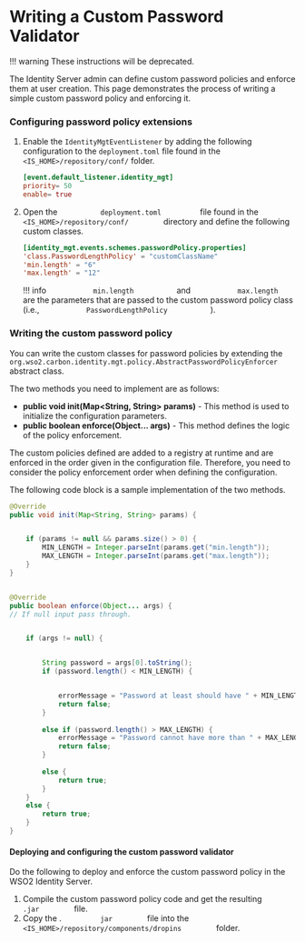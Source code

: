 # Writing a Custom Password Validator

!!! warning
    These instructions will be deprecated.

The Identity Server admin can define custom password policies and
enforce them at user creation. This page demonstrates the process of
writing a simple custom password policy and enforcing it.

### Configuring password policy extensions

1.  Enable the `IdentityMgtEventListener` by adding the following configuration to the `deployment.toml` file found in the `<IS_HOME>/repository/conf/` folder. 

    ``` toml
    [event.default_listener.identity_mgt]
    priority= 50
    enable= true
    ```

2.  Open the `           deployment.toml          ` file found
    in the `           <IS_HOME>/repository/conf/         `
    directory and define the following custom classes.

    ``` toml
    [identity_mgt.events.schemes.passwordPolicy.properties]
    'class.PasswordLengthPolicy' = "customClassName"
    'min.length' = "6"
    'max.length' = "12"
    ```

    !!! info
        `            min.length           ` and
        `            max.length           ` are the parameters that are
        passed to the custom password policy class (i.e.,
        `            PasswordLengthPolicy           ` ).

### Writing the custom password policy

You can write the custom classes for password policies by extending the
`                   org.wso2.carbon.identity.mgt.policy.AbstractPasswordPolicyEnforcer                 `
abstract class.

The two methods you need to implement are as follows:
<ul>
    <li><b>public void init(Map&lt;String, String&gt; params)­</b> - This method is
    used to initialize the configuration parameters.</li>
    <li><b>public boolean enforce(Object... args)­</b> - This method defines
    the logic of the policy enforcement.</li>
</ul>

The custom policies defined are added to a registry at runtime and are
enforced in the order given in the configuration file. Therefore, you
need to consider the policy enforcement order when defining the
configuration.

The following code block is a sample implementation of the two methods.

``` java
@Override
public void init(Map<String, String> params) {


    if (params != null && params.size() > 0) {
        MIN_LENGTH = Integer.parseInt(params.get("min.length"));
        MAX_LENGTH = Integer.parseInt(params.get("max.length"));
    }
}


@Override
public boolean enforce(Object... args) {
// If null input pass through.


    if (args != null) {


        String password = args[0].toString();
        if (password.length() < MIN_LENGTH) {


            errorMessage = "Password at least should have " + MIN_LENGTH + "characters";
            return false;
        } 
 
        else if (password.length() > MAX_LENGTH) {
            errorMessage = "Password cannot have more than " + MAX_LENGTH + "characters";
            return false;
        } 
 
        else {
            return true;
        }
    } 
    else {
        return true;
    }
}
```

#### Deploying and configuring the custom password validator

Do the following to deploy and enforce the custom password policy in the
WSO2 Identity Server.

1.  Compile the custom password policy code and get the resulting
    `          .jar         ` file.
2.  Copy the . `          jar         ` file into the
    `          <IS_HOME>/repository/components/dropins         ` folder.
